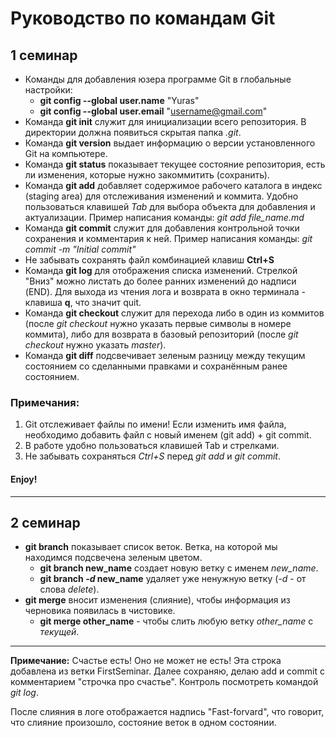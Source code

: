 # Руководство по командам Git

## 1 семинар

* Команды для добавления юзера программе Git в глобальные настройки:
    * **git config --global user.name** "Yuras"
    * **git config --global user.email** "username@gmail.com"
* Команда **git init** служит для инициализации всего репозитория. В директории должна появиться скрытая папка *.git*.
* Команда **git version** выдает информацию о версии установленного Git на компьютере.
* Команда **git status** показывает текущее состояние репозитория, есть ли изменения, которые нужно закоммитить (сохранить).
* Команда **git add** добавляет содержимое рабочего каталога в индекс (staging area) для отслеживания изменений и коммита. Удобно пользоваться клавишей *Tab* для выбора объекта для добавления и актуализации. Пример написания команды: *git add file_name.md*
* Команда **git commit** служит для добавления контрольной точки сохранения и комментария к ней. Пример написания команды: *git commit -m "Initial commit"*
* Не забывать сохранять файл комбинацией клавиш **Ctrl+S** 
* Команда **git log** для отображения списка изменений. Стрелкой "Вниз" можно листать до более ранних изменений до надписи (END). Для выхода из чтения лога и возврата в окно терминала - клавиша **q**, что значит quit.
* Команда **git checkout** служит для перехода либо в один из коммитов (после *git checkout* нужно указать первые символы в номере коммита), либо для возврата в базовый репозиторий (после *git checkout* нужно указать *master*).
* Команда **git diff** подсвечивает зеленым разницу между текущим состоянием со сделанными правками и сохранённым ранее состоянием.

### Примечания:
1. Git отслеживает файлы по имени! Если изменить имя файла, необходимо добавить файл с новый именем (git add) + git commit.
2. В работе удобно пользоваться клавишей Tab и стрелками.
3. Не забывать сохраняться *Ctrl+S* перед *git add* и *git commit*.

#### Enjoy!
----------------------------

## 2 семинар

* **git branch** показывает список веток. Ветка, на которой мы находимся подсвечена зеленым цветом.
    * **git branch new_name** создает новую ветку с именем *new_name*.
    * **git branch *-d* new_name** удаляет уже ненужную ветку (*-d* - от слова *delete*).
* **git merge** вносит изменения (слияние), чтобы информация из черновика появилась в чистовике.
    * **git merge other_name** - чтобы слить любую ветку *other_name* с *текущей*.
-------------------
**Примечание:** Счастье есть! Оно не может не есть! Эта строка добавлена из ветки FirstSeminar.
Далее сохраняю, делаю add и commit c комментарием "строчка про счастье". Контроль посмотреть командой *git log*.

После слияния в логе отображается надпись "Fast-forvard", что говорит, что слияние произошло, состояние веток в одном состоянии.